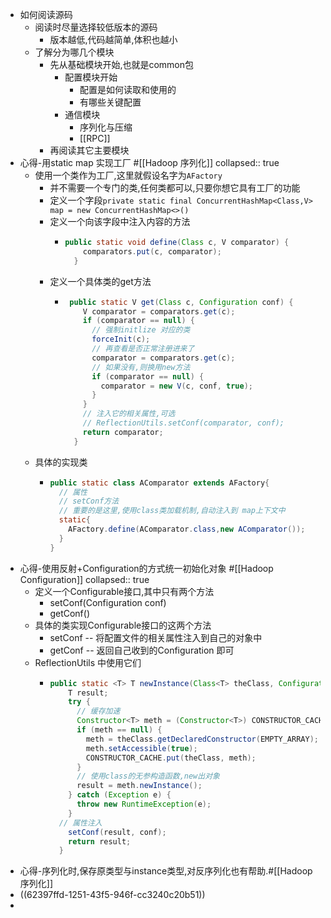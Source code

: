 - 如何阅读源码
	- 阅读时尽量选择较低版本的源码
		- 版本越低,代码越简单,体积也越小
	- 了解分为哪几个模块
		- 先从基础模块开始,也就是common包
			- 配置模块开始
				- 配置是如何读取和使用的
				- 有哪些关键配置
			- 通信模块
				- 序列化与压缩
				- [[RPC]]
		- 再阅读其它主要模块
- 心得-用static map 实现工厂 #[[Hadoop 序列化]]
  collapsed:: true
	- 使用一个类作为工厂,这里就假设名字为`AFactory`
		- 并不需要一个专门的类,任何类都可以,只要你想它具有工厂的功能
		- 定义一个字段`private static final ConcurrentHashMap<Class,V> map = new ConcurrentHashMap<>()`
		- 定义一个向该字段中注入内容的方法
			- ```java
			  public static void define(Class c, V comparator) {
			      comparators.put(c, comparator);
			    }
			  ```
		- 定义一个具体类的get方法
			- ```java
			   public static V get(Class c, Configuration conf) {
			      V comparator = comparators.get(c);
			      if (comparator == null) {
			        // 强制initlize 对应的类
			        forceInit(c);
			        // 再查看是否正常注册进来了
			        comparator = comparators.get(c);
			        // 如果没有,则换用new方法
			        if (comparator == null) {
			          comparator = new V(c, conf, true);
			        }
			      }
			      // 注入它的相关属性,可选
			      // ReflectionUtils.setConf(comparator, conf);
			      return comparator;
			    }
			  ```
	- 具体的实现类
		- ```java
		  public static class AComparator extends AFactory{
		    // 属性
		    // setConf方法
		    // 重要的是这里,使用class类加载机制,自动注入到 map上下文中
		    static{
		      AFactory.define(AComparator.class,new AComparator());
		    }
		  }
		  ```
- 心得-使用反射+Configuration的方式统一初始化对象 #[[Hadoop Configuration]]
  collapsed:: true
	- 定义一个Configurable接口,其中只有两个方法
		- setConf(Configuration conf)
		- getConf()
	- 具体的类实现Configurable接口的这两个方法
		- setConf -- 将配置文件的相关属性注入到自己的对象中
		- getConf -- 返回自己收到的Configuration 即可
	- ReflectionUtils 中使用它们
		- ```java
		  public static <T> T newInstance(Class<T> theClass, Configuration conf) {
		      T result;
		      try {
		        // 缓存加速
		        Constructor<T> meth = (Constructor<T>) CONSTRUCTOR_CACHE.get(theClass);
		        if (meth == null) {
		          meth = theClass.getDeclaredConstructor(EMPTY_ARRAY);
		          meth.setAccessible(true);
		          CONSTRUCTOR_CACHE.put(theClass, meth);
		        }
		        // 使用class的无参构造函数,new出对象
		        result = meth.newInstance();
		      } catch (Exception e) {
		        throw new RuntimeException(e);
		      }
		    // 属性注入
		      setConf(result, conf);
		      return result;
		    }
		  ```
- 心得-序列化时,保存原类型与instance类型,对反序列化也有帮助.#[[Hadoop 序列化]]
- ((62397ffd-1251-43f5-946f-cc3240c20b51))
-